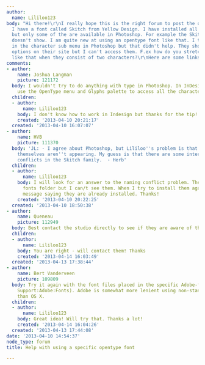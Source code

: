 ```yaml
---
author:
  name: Lililoo123
body: "Hi there!\r\nI really hope this is the right forum to post the question in.
  I have a font called Skitch from Yellow Design. I have installed all 11 variations
  but only some of the are available in Photoshop. For example the Skitch fill version
  doesn't show. I am quite new at using an opentype font like that. I tried to look
  in the character sub menu in Photoshop but that didn't help. They show so many nice
  options on their site but I can't access them. F.ex how do you stretch the borders
  like that when they consist of two characters?\r\nHere are some links \r\nhttp://www.myfonts.com/fonts/yellow-design/skitch/\r\nhttp://yellowdesignstudio.com/fonts\r\nThanks!"
comments:
- author:
    name: Joshua Langman
    picture: 121172
  body: I wouldn't try to do anything with type in Photoshop. In InDesign, you can
    use the OpenType menu and Glyphs palette to access all the characters you want.
  children:
  - author:
      name: Lililoo123
    body: I don't know how to work in Indesign but thanks for the tip!
    created: '2013-04-10 20:21:17'
  created: '2013-04-10 16:07:07'
- author:
    name: HVB
    picture: 111370
  body: 'JL: - I agree about Photoshop, but Lililoo''s problem is that some font files
    themselves aren''t appearing. My guess is that there are some internal naming
    conflicts in the Skitch family.  - Herb'
  children:
  - author:
      name: Lililoo123
    body: I will look for an answer to the naming conflict problem. They are in the
      fonts folder but I can/t see them. When I try to install them again I get a
      message saying they are already installed. Thanks!
    created: '2013-04-10 20:22:25'
  created: '2013-04-10 18:50:38'
- author:
    name: Queneau
    picture: 112949
  body: Best contact the studio directly to see if they are aware of this problem
  children:
  - author:
      name: Lililoo123
    body: You are right - will contact them! Thanks
    created: '2013-04-14 16:03:49'
  created: '2013-04-13 17:38:44'
- author:
    name: Bert Vanderveen
    picture: 109809
  body: Try it again with the font files placed in the specific Adobe-folder (Library:Application
    Support:Adobe:Fonts). Adobe is somewhat more lenient using non-standard font (types)
    than OS X.
  children:
  - author:
      name: Lililoo123
    body: Great idea! Will try that. Thanks a lot!
    created: '2013-04-14 16:04:26'
  created: '2013-04-13 17:44:08'
date: '2013-04-10 14:54:37'
node_type: forum
title: Help with using a specific opentype font

---
```

